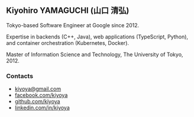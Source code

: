 ## Kiyohiro YAMAGUCHI (山口 清弘)

Tokyo-based Software Engineer at Google since 2012.

Expertise in backends (C++, Java), web applications (TypeScript, Python), and
container orchestration (Kubernetes, Docker).

Master of Information Science and Technology, The University of Tokyo, 2012.

### Contacts

- [kiyoya@gmail.com](mailto:kiyoya@gmail.com)
- [facebook.com/kiyoya](https://facebook.com/kiyoya)
- [github.com/kiyoya](https://github.com/kiyoya)
- [linkedin.com/in/kiyoya](https://linkedin.com/in/kiyoya)

